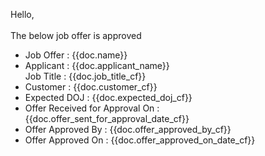 Hello,
<br>
<br>
 The below job offer is approved
<br>
<ul>
<li> Job Offer : {{doc.name}} </li>
<li> Applicant : {{doc.applicant_name}} </li
<li> Job Title : {{doc.job_title_cf}} </li>
<li> Customer  : {{doc.customer_cf}} </li>
<li> Expected DOJ : {{doc.expected_doj_cf}} </li>
<li> Offer Received for Approval On : {{doc.offer_sent_for_approval_date_cf}} </li>
<li> Offer Approved By : {{doc.offer_approved_by_cf}} </li>
<li> Offer Approved On : {{doc.offer_approved_on_date_cf}} </li>
</ul>